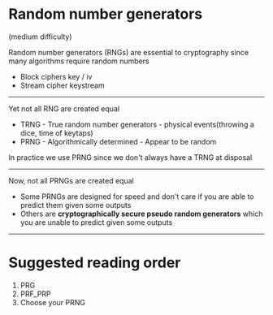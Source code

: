 
# Random number generators
(medium difficulty)

Random number generators (RNGs) are essential to cryptography since many algorithms require random numbers
- Block ciphers key / iv
- Stream cipher keystream

--- 

Yet not all RNG are created equal
- TRNG - True random number generators - physical events(throwing a dice, time of keytaps)
- PRNG - Algorithmically determined - Appear to be random

In practice we use PRNG since we don't always have a TRNG at disposal

--- 

Now, not all PRNGs are created equal
- Some PRNGs are designed for speed and don't care if you are able to predict them given some outputs
- Others are **cryptographically secure pseudo random generators** which you are unable to predict given some outputs

---

# Suggested reading order
1. PRG
2. PRF_PRP
3. Choose your PRNG
